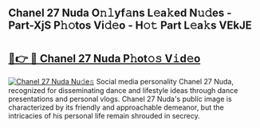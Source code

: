 ## Chanel 27 Nuda O𝚗𝚕yf𝚊ns L𝚎a𝚔ed N𝚞𝚍es - Part-XjS P𝚑𝚘tos Vi𝚍𝚎o - H𝚘𝚝 Part L𝚎a𝚔s VEkJE

# <h2><a href="http://kfcbz5k.oniu.top/?m=Chanel+27+Nuda">🔗👉 🔴 Chanel 27 Nuda P𝚑ot𝚘𝚜 V𝚒d𝚎o</a></h2>

[![Chanel 27 Nuda Nu𝚍e𝚜](https://i.imgur.com/0qMVB7G.gif)](http://kfcbz5k.oniu.top/?m=Chanel+27+Nuda)
Social media personality Chanel 27 Nuda, recognized for disseminating dance and lifestyle ideas through dance presentations and personal vlogs. Chanel 27 Nuda's public image is characterized by its friendly and approachable demeanor, but the intricacies of his personal life remain shrouded in secrecy.  
